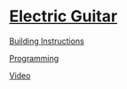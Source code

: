 # [Electric Guitar](http://nxtprograms.com/NXT2/guitar)

[Building Instructions](http://nxtprograms.com/NXT2/guitar/steps.html)

[Programming](http://nxtprograms.com/NXT2/guitar/steps.html#Program)

[Video](http://www.youtube.com/watch?v=a-gcrhmxcKY)
